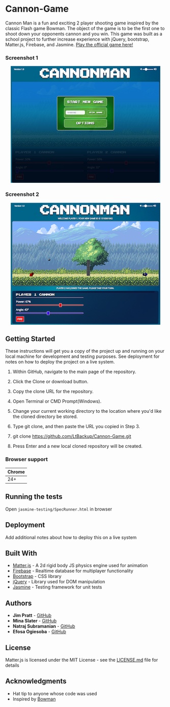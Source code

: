 # Cannon-Game

Cannon Man is a fun and exciting 2 player shooting game inspired by the classic Flash game Bowman. The object of the game is to be the first one to shoot down your opponents cannon and you win. This game was built as a school project to further increase experience with jQuery, bootstrap, Matter.js, Firebase, and Jasmine. [Play the official game here!](https://ltbackup.github.io/Cannon-Game/)

### Screenshot 1

<p align="center">
  <img src="assets/images/cmScreen1.png" alt="Cannon Man Screenshot 1"/>
</p>

### Screenshot 2

<p align="center">
  <img src="assets/images/cmScreen2.png" alt="Cannon Man Screenshot 2"/>
</p>

## Getting Started

These instructions will get you a copy of the project up and running on your local machine for development and testing purposes. See deployment for notes on how to deploy the project on a live system.

1. Within GitHub, navigate to the main page of the repository.

2. Click the Clone or download button.

3. Copy the clone URL for the repository.

4. Open Terminal or CMD Prompt(Windows).

5. Change your current working directory to the location where you'd like the cloned directory be stored.

6. Type git clone, and then paste the URL you copied in Step 3.

7. git clone https://github.com/LtBackup/Cannon-Game.git

8. Press Enter and a new local cloned repository will be created. 

### Browser support

| Chrome | 
| --- | 
| 24+ | 

## Running the tests

Open `jasmine-testing/SpecRunner.html` in browser

## Deployment

Add additional notes about how to deploy this on a live system

## Built With

* [Matter.js](http://brm.io/matter-js/) - A 2d rigid body JS physics engine used for animation
* [Firebase](https://rometools.github.io/rome/) - Realtime database for multiplayer functionality
* [Bootstrap](http://www.dropwizard.io/1.0.2/docs/) - CSS library
* [jQuery](https://maven.apache.org/) - Library used for DOM manipulation
* [Jasmine](https://rometools.github.io/rome/) - Testing framework for unit tests

## Authors

* **Jim Pratt** - [GitHub](https://github.com/ltBackup)
* **Mina Slater** - [GitHub](https://github.com/minaslater)
* **Natraj Subramanian** - [GitHub](https://github.com/natraj-s)
* **Efosa Ogiesoba** - [GitHub](https://github.com/eogiesoba)


## License

Matter.js is licensed under the MIT License - see the [LICENSE.md](LICENSE.md) file for details

## Acknowledgments

* Hat tip to anyone whose code was used
* Inspired by [Bowman](http://www.crazygames.com/game/bowman-2)
